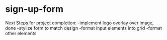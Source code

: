 # sign-up-form
Next Steps for project completion:
    -implement logo overlay over image, done
    -stylize form to match design
        -format input elements into grid
        -format other elements
    